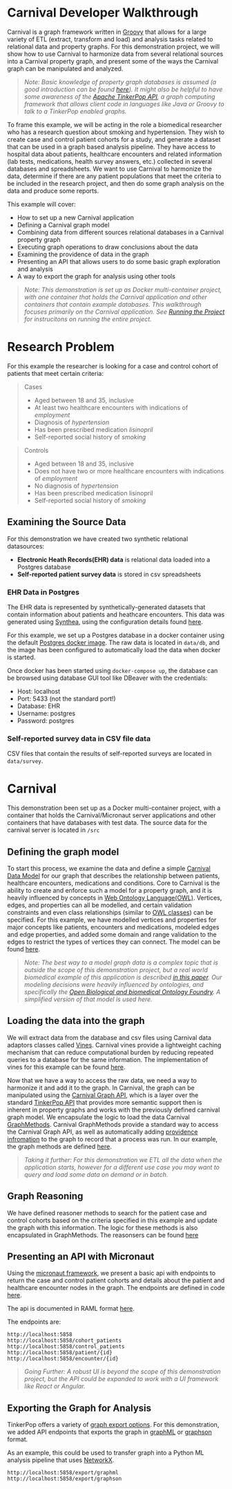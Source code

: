 # Carnival Developer Walkthrough

Carnival is a graph framework written in [Groovy](https://groovy-lang.org) that allows for a large variety of ETL (extract, transform and load) and analysis tasks related to relational data and property graphs. For this demonstration project, we will show how to use Carnival to harmonize data from several relational sources into a Carnival property graph, and present some of the ways the Carnival graph can be manipulated and analyzed.

> *Note: Basic knowledge of property graph databases is assumed (a good introduction can be found [here](https://kelvinlawrence.net/book/Gremlin-Graph-Guide.html#whygraph)). It might also be helpful to have some awareness of the [Apache TinkerPop API](https://tinkerpop.apache.org/docs/current/reference/), a graph computing framework that allows client code in languages like Java or Groovy to talk to a TinkerPop enabled graphs.*

To frame this example, we will be acting in the role a biomedical researcher who has a research question about smoking and hypertension. They wish to create case and control patient cohorts for a study, and generate a dataset that can be used in a graph based analysis pipeline. They have access to hospital data about patients, healthcare encounters and related information (lab tests, medications, health survey answers, etc.) collected in several databases and spreadsheets. We want to use Carnival to harmonize the data, determine if there are any patient populations that meet the criteria to be included in the research project, and then do some graph analysis on the data and produce some reports.


This example will cover:
* How to set up a new Carnival application
* Defining a Carnival graph model
* Combining data from different sources relational databases in a Carnival property graph
* Executing graph operations to draw conclusions about the data
* Examining the providence of data in the graph
* Presenting an API that allows users to do some basic graph exploration and analysis
* A way to export the graph for analysis using other tools

> *Note: This demonstration is set up as Docker multi-container project, with one container that holds the Carnival application and other containers that contain example databases. This walkthrough focuses primarily on the Carnival application. See [Running the Project](https://github.com/carnival-data/carnival-demo-biomedical/blob/master/README.md#running-the-project) for instrucitons on running the entire project.*


# Research Problem
For this example the researcher is looking for a case and control cohort of patients that meet certain criteria:

>Cases
>* Aged between 18 and 35, inclusive
>* At least two healthcare encounters with indications of *employment*
>* Diagnosis of *hypertension*
>* Has been prescribed medication *lisinopril*
>* Self-reported social history of *smoking*

>Controls
>* Aged between 18 and 35, inclusive
>* Does not have two or more healthcare encounters with indications of *employment*
>* No diagnosis of *hypertension*
>* Has been prescribed medication lisinopril
>* Self-reported social history of *smoking*


## Examining the Source Data
For this demonstration we have created two synthetic relational datasources:

* **Electronic Heath Records(EHR) data** is relational data loaded into a Postgres database
* **Self-reported patient survey data** is stored in csv spreadsheets


### EHR Data in Postgres

The EHR data is represented by synthetically-generated datasets that contain information about patients and heathcare encounters. This data was generated using [Synthea](https://synthetichealth.github.io/synthea/), using the configuration details found [here](https://github.com/carnival-data/carnival-demo-biomedical/blob/master/data/db/synthea/readme.md).


For this example, we set up a Postgres database in a docker container using the default [Postgres docker image](https://hub.docker.com/_/postgres/). The raw data is located in `data/db`, and the image has been configured to automatically load the data when docker is started.


Once docker has been started using `docker-compose up`, the database can be browsed using database GUI tool like DBeaver with the credentials:
* Host: localhost
* Port: 5433 (not the standard port!)
* Database: EHR
* Username: postgres
* Password: postgres


### Self-reported survey data in CSV file data

CSV files that contain the results of self-reported surveys are located in `data/survey`.

# Carnival
This demonstration been set up as a Docker multi-container project, with a container that holds the Carnival/Micronaut server applications and other containers that have databases with test data. The source data for the carnival server is located in `/src`


## Defining the graph model
To start this process, we examine the data and define a simple [Carnival Data Model](https://carnival-data.github.io/carnival/graph-model.html) for our graph that describes the relationship between patients, healthcare encounters, medications and conditions. Core to Carnival is the ability to create and enforce such a model for a property graph, and it is heavily influenced by concepts in [Web Ontology Language(OWL)](https://www.w3.org/TR/2012/REC-owl2-primer-20121211/). Vertices, edges, and properties can all be modelled, and certain validation constraints and even class relationships (similar to [OWL classes](https://en.wikipedia.org/wiki/Web_Ontology_Language#Classes)) can be specified. For this example, we have modelled vertices and properties for major concepts like patients, encounters and medications, modeled edges and edge properties, and added some domain and range validation to the edges to restrict the types of vertices they can connect. The model can be found [here](https://github.com/carnival-data/carnival-demo-biomedical/blob/master/src/main/groovy/example/carnival/micronaut/GraphModel.groovy).

> *Note: The best way to a model graph data is a complex topic that is outside the scope of this demonstration project, but a real world biomedical example of this application is described [in this paper](https://ebooks.iospress.nl/volumearticle/51943). Our modeling decisions were heavily influenced by ontologies, and specifically the [Open Biological and biomedical Ontology Foundry](https://obofoundry.org). A simplified version of that model is used here.*

## Loading the data into the graph
We will extract data from the database and csv files using Carnival data adaptors classes called [Vines](https://carnival-data.github.io/carnival/vines.html). Carnival vines provide a lightweight caching mechanism that can reduce computational burden by reducing repeated queries to a database for the same information. The implementation of vines for this example can be found [here](https://github.com/carnival-data/carnival-demo-biomedical/blob/master/src/main/groovy/example/carnival/micronaut/vine/ExampleDbVine.groovy).

Now that we have a way to access the raw data, we need a way to harmonize it and add it to the graph. In Carnival, the graph can be manipulated using the [Carnival Graph API](https://carnival-data.github.io/carnival/graph-api.html), which is a layer over the standard [TinkerPop API](https://tinkerpop.apache.org/docs/current/reference/) that provides more semantic support then is inherent in property graphs and works with the previously defined carnival graph model. We encapsulate the logic to load the data Carnival [GraphMethods](https://carnival-data.github.io/carnival/graph-method.html). Carnival GraphMethods provide a standard way to access the Carnival Graph API, as well as automatically adding [providence infromation](https://carnival-data.github.io/carnival/graph-method.html#graph-method-provenance) to the graph to record that a process was run. In our example, the graph methods are defined [here](https://github.com/carnival-data/carnival-demo-biomedical/blob/master/src/main/groovy/example/carnival/micronaut/method/ExampleMethods.groovy).

> *Taking it further: For this demonstration we ETL all the data when the application starts, however for a different use case you may want to query and load some data on demand or in batch.*

## Graph Reasoning
We have defined reasoner methods to search for the patient case and control cohorts based on the criteria specified in this example and update the graph with this information. The logic for these methods is also encapsulated in GraphMethods. The reasonsers can be found [here](https://github.com/carnival-data/carnival-demo-biomedical/blob/master/src/main/groovy/example/carnival/micronaut/method/Reasoners.groovy)

## Presenting an API with Micronaut
Using the [micronaut framework](https://micronaut.io), we present a basic api with endpoints to return the case and control patient cohorts and details about the patient and healthcare encounter nodes in the graph. The endpoints are defined in code [here](https://github.com/carnival-data/carnival-demo-biomedical/blob/master/src/main/groovy/example/carnival/micronaut/web/AppWS.groovy).

The api is documented in RAML format [here](https://github.com/carnival-data/carnival-demo-biomedical/blob/master/docs/ResearchAnswersApi.raml).


The endpoints are:
```
http://localhost:5858
http://localhost:5858/cohort_patients
http://localhost:5858/control_patients
http://localhost:5858/patient/{id}
http://localhost:5858/encounter/{id}
```
> *Going Further: A robust UI is beyond the scope of this demonstration project, but the API could be expanded to work with a UI framework like React or Angular.* 


## Exporting the Graph for Analysis
TinkerPop offers a variety of [graph export options](https://tinkerpop.apache.org/docs/3.3.3/reference/#_gremlin_i_o). For this demonstration, we added API endpoints that exports the graph in [graphML](http://graphml.graphdrawing.org) or [graphson](https://docs.oracle.com/en/database/oracle/property-graph/21.2/spgdg/graphson-data-format.html) format.

As an example, this could be used to transfer graph into a Python ML analysis pipeline that uses [NetworkX](https://networkx.org/documentation/stable/reference/readwrite/graphml.html).

```
http://localhost:5858/export/graphml
http://localhost:5858/export/graphson
```
